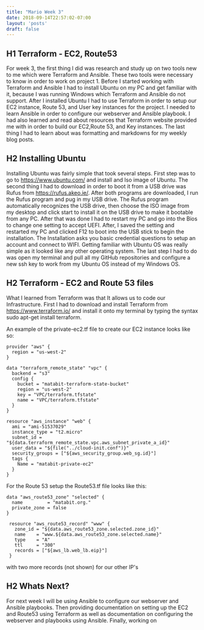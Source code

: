 ```yaml
---
title: "Mario Week 3"
date: 2018-09-14T22:57:02-07:00
layout: 'posts'
draft: false
---
```


## H1 Terraform - EC2, Route53  

For week 3, the first thing I did was research and study up on two tools new to me which were Terraform and Ansible. These two tools were necessary to know in order to work on project 1. Before I started working with Terraform and Ansible I had to install Ubuntu on my PC and get familiar with it, because I was running Windows which Terraform and Ansible do not support. After I installed Ubuntu I had to use Terraform in order to setup our EC2 instance, Route 53, and User key instances for the project. I needed to learn Ansible in order to configure our webserver and Ansible playbook. I had also learned and read about resources that Terraform website provided me with in order to build our EC2,Route 53, and Key instances. The last thing I had to learn about was formatting and markdowns for my weekly blog posts. 

## H2 Installing Ubuntu

Installing Ubuntu was fairly simple that took several steps. First step was to go to https://www.ubuntu.com/ and install and Iso image of Ubuntu. The second thing I had to download in order to boot it from a USB drive was Rufus from https://rufus.akeo.ie/. After both programs are downloaded, I run the Rufus program and pug in my USB drive. The Rufus program automatically recognizes the USB drive, then choose the ISO image from my desktop and click start to install it on the USB drive to make it bootable from any PC. After that was done I had to restart my PC and go into the Bios to change one setting to accept UEFI. After, I saved the setting and restarted my PC and clicked F12 to boot into the USB stick to begin the installation. The Installation asks you basic credential questions to setup an account and connect to WIFI. Getting familiar with Ubuntu OS was really simple as it looked like any other operating system. The last step I had to do was open my terminal and pull all my GitHub repositories and configure a new ssh key to work from my Ubuntu OS instead of my Windows OS. 

## H2 Terraform - EC2 and Route 53 files 

What I learned from Terraform was that It allows us to code our Infrastructure. First I had to download and install Terraform from https://www.terraform.io/ and install it onto my terminal by typing the syntax sudo apt-get install terraform. 

An example of the private-ec2.tf file to create our EC2 instance looks like so: 

```
provider "aws" {
  region = "us-west-2"
}

data "terraform_remote_state" "vpc" {
  backend = "s3"
  config {
    bucket = "matabit-terraform-state-bucket"
    region = "us-west-2"
    key = "VPC/terraform.tfstate"
    name = "VPC/terraform.tfstate"
  }
}

resource "aws_instance" "web" {
  ami = "ami-51537029"
  instance_type = "t2.micro"
  subnet_id = "${data.terraform_remote_state.vpc.aws_subnet_private_a_id}"
  user_data = "${file("../cloud-init.conf")}"
  security_groups = ["${aws_security_group.web_sg.id}"]
  tags {
    Name = "matabit-private-ec2"
  }
}
```
For the Route 53 setup the Route53.tf file looks like this:

```
data "aws_route53_zone" "selected" {
  name         = "matabit.org."
  private_zone = false
}

 resource "aws_route53_record" "www" {
   zone_id = "${data.aws_route53_zone.selected.zone_id}"
   name    = "www.${data.aws_route53_zone.selected.name}"
   type    = "A"
   ttl     = "300"
   records = ["${aws_lb.web_lb.eip}"]
 }
```
with two more records (not shown) for our other IP's

## H2 Whats Next?

For next week I will be using Ansible to configure our webserver and Ansible playbooks. Then providing documentation on setting up the EC2 and Route53 using Terraform as well as documentation on configuring the webserver and playbooks using Ansible. Finally, working on 

